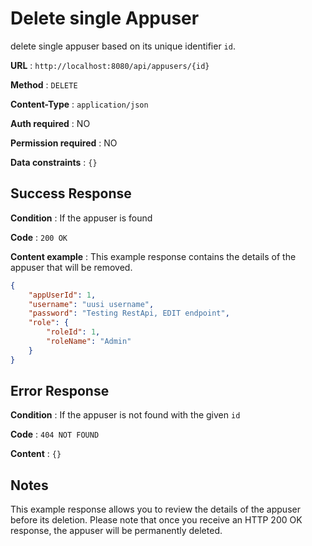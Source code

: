 # Delete single Appuser

delete single appuser based on its unique identifier `id`.

**URL** : `http://localhost:8080/api/appusers/{id}`

**Method** : `DELETE`

**Content-Type** : `application/json`

**Auth required** : NO

**Permission required** : NO

**Data constraints** : `{}`

## Success Response

**Condition** : If the appuser is found

**Code** : `200 OK`

**Content example** : This example response contains the details of the appuser that will be removed.
```json
{
    "appUserId": 1,
    "username": "uusi username",
    "password": "Testing RestApi, EDIT endpoint",
    "role": {
        "roleId": 1,
        "roleName": "Admin"
    }
}
```

## Error Response

**Condition** : If the appuser is not found with the given `id`

**Code** : `404 NOT FOUND`

**Content** : `{}`

## Notes

This example response allows you to review the details of the appuser before its deletion. Please note that once you receive an HTTP 200 OK response, the appuser will be permanently deleted.
